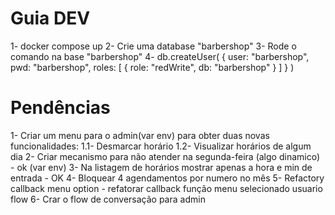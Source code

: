 # Guia DEV #
1- docker compose up
2- Crie uma database "barbershop"
3- Rode o comando na base "barbershop" 
4- db.createUser(
  {
    user: "barbershop",
    pwd: "barbershop",
    roles: [ { role: "redWrite", db: "barbershop" } ]
  }
)

# Pendências #
1- Criar um menu para o admin(var env) para obter duas novas funcionalidades: 
  1.1- Desmarcar horário
  1.2- Visualizar horários de algum dia
2- Criar mecanismo para não atender na segunda-feira (algo dinamico) - ok (var env)
3- Na listagem de horários mostrar apenas a hora e min de entrada - OK
4- Bloquear 4 agendamentos por numero no mês
5- Refactory callback menu option - refatorar callback função menu selecionado usuario flow
6- Crar o flow de conversação para admin


